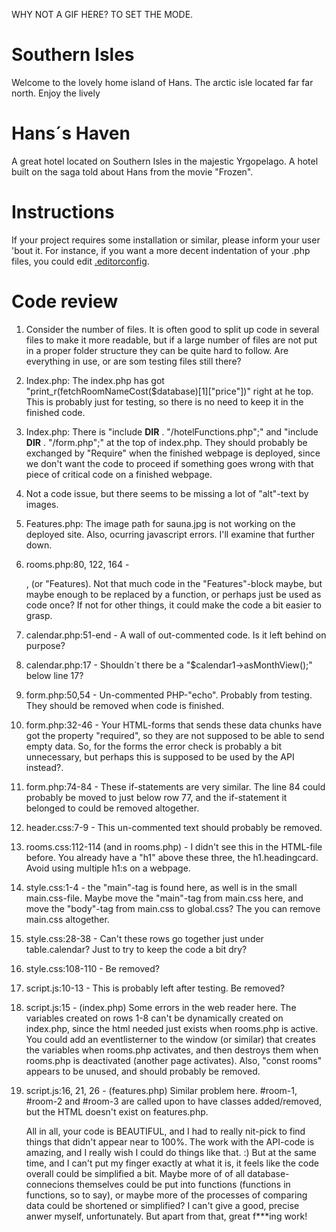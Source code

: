 WHY NOT A GIF HERE? TO SET THE MODE.

# Southern Isles

Welcome to the lovely home island of Hans. The arctic isle located far far north. Enjoy the lively

# Hans´s Haven

A great hotel located on Southern Isles in the majestic Yrgopelago. A hotel built on the saga told about Hans from the movie "Frozen".

# Instructions

If your project requires some installation or similar, please inform your user 'bout it. For instance, if you want a more decent indentation of your .php files, you could edit [.editorconfig]('/.editorconfig').

# Code review

1. Consider the number of files. It is often good to split up code in several files to make it more readable, but if a large number of files are not put in a proper folder structure they can be quite hard to follow. Are everything in use, or are som testing files still there?
2. Index.php: The index.php has got "print_r(fetchRoomNameCost($database)[1]["price"])" right at he top. This is probably just for testing, so there is no need to keep it in the finished code.
3. Index.php: There is "include __DIR__ . "/hotelFunctions.php";" and "include __DIR__ . "/form.php";" at the top of index.php. They should probably be exchanged by "Require" when the finished webpage is deployed, since we don't want the code to proceed if something goes wrong with that piece of critical code on a finished webpage.
4. Not a code issue, but there seems to be missing a lot of "alt"-text by images.
5. Features.php: The image path for sauna.jpg is not working on the deployed site. Also, ocurring javascript errors. I'll examine that further down.
6. rooms.php:80, 122, 164 - <div class="radio-wrapper">, (or "Features). Not that much code in the  "Features"-block maybe, but maybe enough to be replaced by a function, or perhaps just be used as code once? If not for other things, it could make the code a bit easier to grasp.
7. calendar.php:51-end - A wall of out-commented code. Is it left behind on purpose? 
8. calendar.php:17 - Shouldn´t there be a "$calendar1->asMonthView();" below line 17?
9. form.php:50,54 - Un-commented PHP-"echo". Probably from testing. They should be removed when code is finished.
10. form.php:32-46 - Your HTML-forms that sends these data chunks have got the property "required", so they are not supposed to be able to send empty data. So, for the forms the error check is probably a bit unnecessary, but perhaps this is supposed to be used by the API instead?. 
11. form.php:74-84 - These if-statements are very similar. The line 84 could probably be moved to just below row 77, and the if-statement it belonged to could be removed altogether.
12. header.css:7-9 - This un-commented text should probably be removed.
13. rooms.css:112-114 (and in rooms.php) - I didn't see this in the HTML-file before. You already have a "h1" above these three, the h1.headingcard. Avoid using multiple h1:s on a webpage.
14. style.css:1-4 - the "main"-tag is found here, as well is in the small main.css-file. Maybe move the "main"-tag from main.css here, and move the "body"-tag from main.css to global.css? The you can remove main.css altogether.
15. style.css:28-38 - Can't these rows go together just under table.calendar? Just to try to keep the code a bit dry?
16. style.css:108-110 - Be removed?
17. script.js:10-13 - This is probably left after testing. Be removed?
18. script.js:15 - (index.php) Some errors in the web reader here. The variables created on rows 1-8 can't be dynamically created on index.php, since the html needed just exists when rooms.php is active. You could add an eventlisterner to the window (or similar) that creates the variables when rooms.php activates, and then destroys them when rooms.php is deactivated (another page activates). Also, "const rooms" appears to be unused, and should probably be removed.
19. script.js:16, 21, 26 - (features.php) Similar problem here. #room-1, #room-2 and #room-3 are called upon to have classes added/removed, but the HTML doesn't exist on features.php.
    
    All in all, your code is BEAUTIFUL, and I had to really nit-pick to find things that didn't appear near to 100%. The work with the API-code is amazing, and I really wish I could do things like that. :)
    But at the same time, and I can't put my finger exactly at what it is, it feels like the code overall could be simplified a bit. Maybe more of of all database-connecions themselves could be put into functions (functions in functions, so to say), or maybe more of the processes of comparing data could be shortened or simplified? I can't give a good, precise anwer myself, unfortunately.
    But apart from that, great f***ing work!
